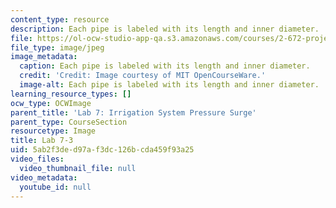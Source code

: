 ```yaml
---
content_type: resource
description: Each pipe is labeled with its length and inner diameter.
file: https://ol-ocw-studio-app-qa.s3.amazonaws.com/courses/2-672-project-laboratory-spring-2009/5ab2f3ded97af3dc126bcda459f93a25_lab7-3.jpg
file_type: image/jpeg
image_metadata:
  caption: Each pipe is labeled with its length and inner diameter.
  credit: 'Credit: Image courtesy of MIT OpenCourseWare.'
  image-alt: Each pipe is labeled with its length and inner diameter.
learning_resource_types: []
ocw_type: OCWImage
parent_title: 'Lab 7: Irrigation System Pressure Surge'
parent_type: CourseSection
resourcetype: Image
title: Lab 7-3
uid: 5ab2f3de-d97a-f3dc-126b-cda459f93a25
video_files:
  video_thumbnail_file: null
video_metadata:
  youtube_id: null
---
```

